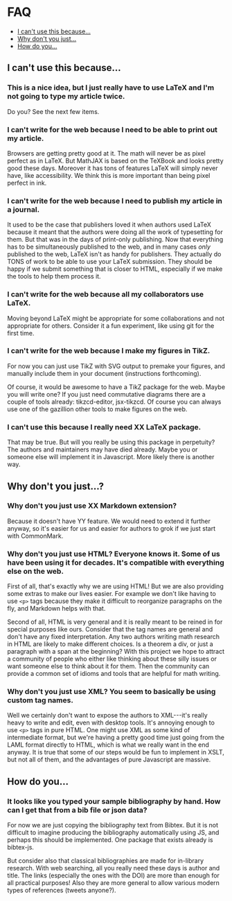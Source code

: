 # FAQ

* [I can't use this because...](#i-cant-use-this-because)
* [Why don't you just...](#why-dont-you-just)
* [How do you...](#how-do-you)

## I can't use this because...

### This is a nice idea, but I just really have to use LaTeX and I'm not going to type my article twice.

Do you? See the next few items.

### I can't write for the web because I need to be able to print out my article.

Browsers are getting pretty good at it. The math will never be as pixel perfect as in LaTeX. But MathJAX is based on the TeXBook and looks pretty good these days. Moreover it has tons of features LaTeX will simply never have, like accessibility. We think this is more important than being pixel perfect in ink.

### I can't write for the web because I need to publish my article in a journal.

It used to be the case that publishers loved it when authors used LaTeX because it meant that the authors were doing all the work of typesetting for them. But that was in the days of print-only publishing. Now that everything has to be simultaneously published to the web, and in many cases *only* published to the web, LaTeX isn't as handy for publishers. They actually do TONS of work to be able to use your LaTeX submission. They should be happy if we submit something that is closer to HTML, especially if we make the tools to help them process it.

### I can't write for the web because all my collaborators use LaTeX.

Moving beyond LaTeX might be appropriate for some collaborations and not appropriate for others. Consider it a fun experiment, like using git for the first time.

### I can't write for the web because I make my figures in TikZ.

For now you can just use TikZ with SVG output to premake your figures, and manually include them in your document (instructions forthcoming).

Of course, it would be awesome to have a TikZ package for the web. Maybe you will write one? If you just need commutative diagrams there are a couple of tools already: tikzcd-editor, jsx-tikzcd. Of course you can always use one of the gazillion other tools to make figures on the web.

### I can't use this because I really need XX LaTeX package.

That may be true. But will you really be using this package in perpetuity? The authors and maintainers may have died already. Maybe you or someone else will implement it in Javascript. More likely there is another way.

## Why don't you just...?

### Why don't you just use XX Markdown extension?

Because it doesn't have YY feature. We would need to extend it further anyway, so it's easier for us and easier for authors to grok if we just start with CommonMark.

### Why don't you just use HTML? Everyone knows it. Some of us have been using it for decades. It's compatible with everything else on the web.

First of all, that's exactly why we are using HTML! But we are also providing some extras to make our lives easier. For example we don't like having to use `<p>` tags because they make it difficult to reorganize paragraphs on the fly, and Markdown helps with that.

Second of all, HTML is very general and it is really meant to be reined in for special purposes like ours. Consider that the tag names are general and don't have any fixed interpretation. Any two authors writing math research in HTML are likely to make different choices. Is a theorem a div, or just a paragraph with a span at the beginning? With this project we hope to attract a community of people who either like thinking about these silly issues or want someone else to think about it for them. Then the community can provide a common set of idioms and tools that are helpful for math writing.

### Why don't you just use XML? You seem to basically be using custom tag names.

Well we certainly don't want to expose the authors to XML---it's really heavy to write and edit, even with desktop tools. It's annoying enough to use `<p>` tags in pure HTML. One might use XML as some kind of intermediate format, but we're having a pretty good time just going from the LAML format directly to HTML, which is what we really want in the end anyway. It is true that some of our steps would be fun to implement in XSLT, but not all of them, and the advantages of pure Javascript are massive.

## How do you...

### It looks like you typed your sample bibliography by hand. How can I get that from a bib file or json data?

For now we are just copying the bibliography text from Bibtex. But it is not difficult to imagine producing the bibliography automatically using JS, and perhaps this should be implemented. One package that exists already is bibtex-js.

But consider also that classical bibliographies are made for in-library research. With web searching, all you really need these days is author and title. The links (especially the ones with the DOI) are more than enough for all practical purposes! Also they are more general to allow various modern types of references (tweets anyone?).
